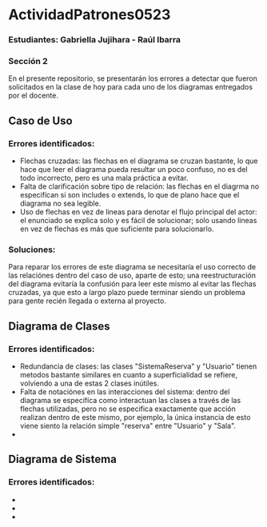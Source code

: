 # ActividadPatrones0523
### Estudiantes: Gabriella Jujihara - Raúl Ibarra
### Sección 2

En el presente repositorio, se presentarán los errores a detectar que fueron solicitados en la clase de hoy para cada uno de los diagramas entregados por el docente.

## Caso de Uso
### Errores identificados:

- Flechas cruzadas: las flechas en el diagrama se cruzan bastante, lo que hace que leer el diagrama pueda resultar un poco confuso, no es del todo incorrecto, pero es una mala práctica a evitar.
- Falta de clarificación sobre tipo de relación: las flechas en el diagrma no especifícan si son includes o extends, lo que de plano hace que el diagrama no sea legible.
- Uso de flechas en vez de lineas para denotar el flujo principal del actor: el enunciado se explica solo y es fácil de solucionar; solo usando lineas en vez de flechas es más que suficiente para solucionarlo.

### Soluciones:

Para reparar los errores de este diagrama se necesitaría el uso correcto de las relaciónes dentro del caso de uso, aparte de esto; una reestructuración del diagrama evitaría la confusión para leer este mismo al evitar las flechas cruzadas, ya que esto a largo plazo puede terminar siendo un problema para gente recién llegada o externa al proyecto.

## Diagrama de Clases
### Errores identificados:

- Redundancia de clases: las clases "SistemaReserva" y "Usuario" tienen metodos bastante similares en cuanto a superficialidad se refiere, volviendo a una de estas 2 clases inútiles.
- Falta de notaciónes en las interacciones del sistema: dentro del diagrama se especifíca como interactuan las clases a través de las flechas utilizadas, pero no se especifica exactamente que acción realizan dentro de este mismo, por ejemplo, la única instancia de esto viene siento la relación simple "reserva" entre "Usuario" y "Sala".
- 

## Diagrama de Sistema
### Errores identificados:
-

-
-
